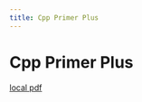 ```yaml
---
title: Cpp Primer Plus
---
```


# Cpp Primer Plus

[local pdf](../../../pdfs/cpp-primer-plus-6th-edition-en.pdf.pdf)
